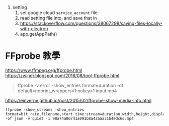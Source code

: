 1. setting
   1. set google cloud `service_account` file
   2. read setting file into, and save that in
   3. https://stackoverflow.com/questions/38067298/saving-files-locally-with-electron
   4. app.getAppPath()

# FFprobe 教學

https://www.ffmpeg.org/ffprobe.html
https://zwindr.blogspot.com/2016/08/tool-ffprobe.html


> ffprobe -v error -show_entries format=duration -of default=noprint_wrappers=1:nokey=1 input.mp4


https://einverne.github.io/post/2015/02/ffprobe-show-media-info.html


```shell
ffprobe -show_streams -show_entries format=bit_rate,filename,start_time:stream=duration,width,height,display_aspect_ratio,r_frame_rate,bit_rate -of json -v quiet -i 98a74a06741a091b8a42aaa31b4edc66.mp4

```
